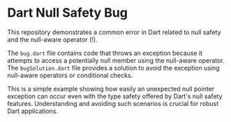 # Dart Null Safety Bug

This repository demonstrates a common error in Dart related to null safety and the null-aware operator (!).

The `bug.dart` file contains code that throws an exception because it attempts to access a potentially null member using the null-aware operator.  The `bugSolution.dart` file provides a solution to avoid the exception using null-aware operators or conditional checks.

This is a simple example showing how easily an unexpected null pointer exception can occur even with the type safety offered by Dart's null safety features. Understanding and avoiding such scenarios is crucial for robust Dart applications.
